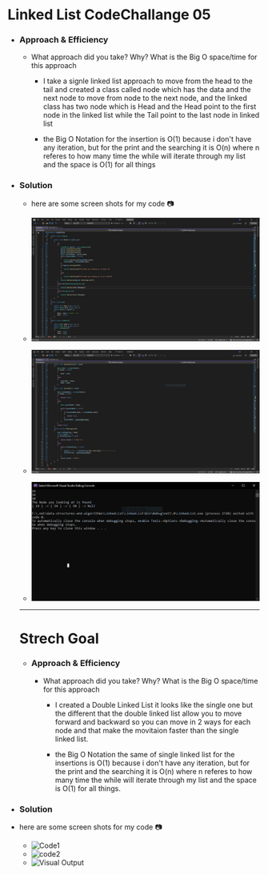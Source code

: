 # Linked List CodeChallange 05

- ### Approach & Efficiency

    - What approach did you take? Why? What is the Big O space/time for this approach

        - I take a signle linked list approach to move from the head to the tail and created a class called node which has the data and 
        the next node to move from node to the next node, and the linked class has two node which is Head and the Head point to the first node in the linked list
        while the Tail point to the last node in linked list

        - the Big O Notation for the insertion is O(1) because i don't have any iteration, but for the print and the searching it is O(n) where n
        referes to how many time the while will iterate through my list and the space is O(1) for all things

- ### Solution

    - here are some screen shots for my code :camera:

    - ![Code1](./1.png)
    - ![code2](./Capture.png) 
    - ![Visual Output](./code.png)

    --- 

  # Strech Goal 

  - ### Approach & Efficiency


      -  What approach did you take? Why? What is the Big O space/time for this approach
          - I created a Double Linked List it looks like the single one but the different that the double linked list allow you to 
          move forward and backward so you can move in 2 ways for each node and that make the movitaion faster than the single linked list.

         - the Big O Notation the same of single linked list   for the insertions is O(1) because i don't have any iteration, but for the print and the searching it is O(n) where n
        referes to how many time the while will iterate through my list and the space is O(1) for all things.
       

- ### Solution 
- here are some screen shots for my code :camera:
    - ![Code1](./dbcod1.png)
    - ![code2](./dbcode2.PNG) 
    - ![Visual Output](./dbOutPut.png)